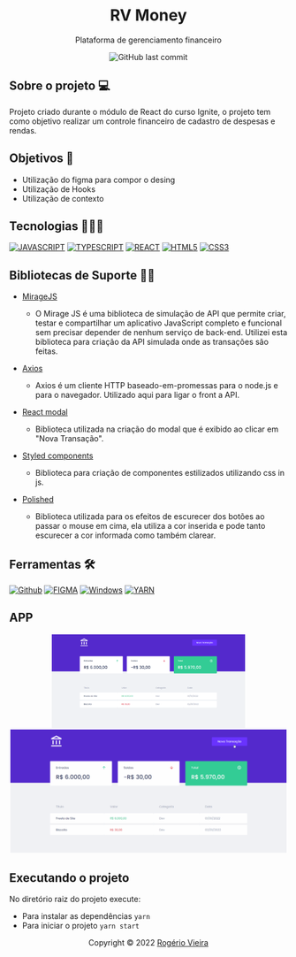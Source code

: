 <div align="center">
  <h1>RV Money</h1>
  <p>
    Plataforma de gerenciamento financeiro
  </p>
  <img alt="GitHub last commit" src="https://img.shields.io/github/last-commit/Rogerio0Vieira/rvmoney">

</div>

## Sobre o projeto 💻 

Projeto criado durante o módulo de React do curso Ignite, o projeto tem como objetivo realizar um controle financeiro de cadastro de despesas e rendas.


## Objetivos 🎯

- Utilização do figma para compor o desing
- Utilização de Hooks
- Utilização de contexto

## Tecnologias 🧑🏾‍💻

[![JAVASCRIPT](https://img.shields.io/badge/JavaScript-F7DF1E?style=for-the-badge&logo=javascript&logoColor=white)](https://developer.mozilla.org/pt-BR/docs/Web/JavaScript)
[![TYPESCRIPT](https://img.shields.io/badge/TypeScript-007ACC?style=for-the-badge&logo=typescript&logoColor=white)](https://www.typescriptlang.org/)
[![REACT](https://img.shields.io/badge/React-61DAFB?style=for-the-badge&logo=react&logoColor=white)](https://https://reactjs.org/)
[![HTML5](https://img.shields.io/badge/HTML5-E34F26?style=for-the-badge&logo=html5&logoColor=white)](https://developer.mozilla.org/pt-BR/docs/Web/HTML)
[![CSS3](https://img.shields.io/badge/CSS3-1572B6?style=for-the-badge&logo=css3&logoColor=white)](https://developer.mozilla.org/pt-BR/docs/Web/CSS)

## Bibliotecas de Suporte 🤝🏾

- [MirageJS](https://miragejs.com/)
  - O Mirage JS é uma biblioteca de simulação de API que permite criar, testar e compartilhar um aplicativo JavaScript completo e funcional sem precisar depender de nenhum serviço de back-end. Utilizei esta biblioteca para criação da API simulada onde as transações são feitas.

- [Axios](https://axios-http.com/ptbr/docs/intro)
  - Axios é um cliente HTTP baseado-em-promessas para o node.js e para o navegador. Utilizado aqui para ligar o front a API.

- [React modal](https://www.npmjs.com/package/react-modal)
  - Biblioteca utilizada na criação do modal que é exibido ao clicar em "Nova Transação".

- [Styled components](https://styled-components.com/)
  - Biblioteca para criação de componentes estilizados utilizando css in js.

- [Polished](https://polished.js.org/)
  - Biblioteca utilizada para os efeitos de escurecer dos botões ao passar o mouse em cima, ela utiliza a cor inserida e pode tanto escurecer a cor informada como também clarear.

## Ferramentas 🛠️

[![Github](https://img.shields.io/badge/Github-121212?style=for-the-badge&logo=github&logoColor=white)](https://github.com/)
[![FIGMA](https://img.shields.io/badge/Figma-F76E5F?style=for-the-badge&logo=figma&logoColor=white)](https://www.figma.com/)
[![Windows](https://img.shields.io/badge/Windows-0078D6?style=for-the-badge&logo=windows&logoColor=white)](https://www.microsoft.com/pt-br/windows/get-windows-10)
[![YARN](https://img.shields.io/badge/Yarn-6EBCF7?style=for-the-badge&logo=yarn&logoColor=white)](https://www.npmjs.com/)

## APP 

<p align="center">
<a href="">
  <img src="./.github/apphome.png" width=350 alt="RV Money"/>
</a>
<a href="">
  <img src="./.github/gifprojeto.gif" width=500 alt="RV Money"/>
</a>
</p>



## Executando o projeto

No diretório raiz do projeto execute:

- Para instalar as dependências ``yarn``
- Para iniciar o projeto ``yarn start``
  


<p align="center">Copyright © 2022  <a href="https://github.com/Rogerio0Vieira"> Rogério Vieira</a></p>
